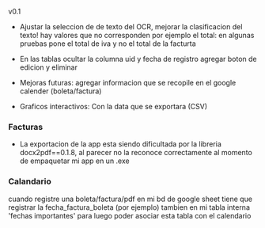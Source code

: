 v0.1
- Ajustar la seleccion de de texto del OCR, mejorar la clasificacion del texto!
hay valores que no corresponden por ejemplo el total: en algunas pruebas pone el total de iva y no el total de la facturta


- En las tablas
ocultar la columna uid y fecha de registro
agregar boton de edicion y eliminar 




- Mejoras futuras: 
agregar informacion que se recopile en el google calender (boleta/factura)




- Graficos interactivos: Con la data que se exportara (CSV)

### Facturas
- La exportacion de la app esta siendo dificultada por la libreria docx2pdf==0.1.8, al parecer no la reconoce correctamente al momento de empaquetar mi app en un .exe

### Calandario
cuando registre una boleta/factura/pdf en mi bd de google sheet tiene que registrar la fecha_factura_boleta (por ejemplo) tambien en mi tabla interna 'fechas importantes' para luego poder asociar esta tabla con el calendario
